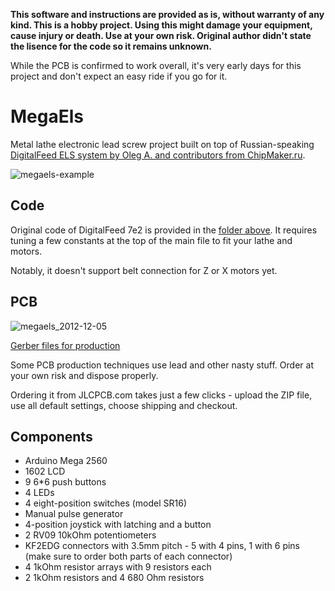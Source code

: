 **This software and instructions are provided as is, without warranty of any kind. This is a hobby project. Using this might damage your equipment, cause injury or death. Use at your own risk. Original author didn't state the lisence for the code so it remains unknown.**

While the PCB is confirmed to work overall, it's very early days for this project and don't expect an easy ride if you go for it.

# MegaEls

Metal lathe electronic lead screw project built on top of Russian-speaking [DigitalFeed ELS system by Oleg A. and contributors from ChipMaker.ru](https://www.chipmaker.ru/topic/118083/).

![megaels-example](https://user-images.githubusercontent.com/517919/146578580-5ed5b854-83fb-4121-9611-b14a97ffb6ef.jpg)

## Code

Original code of DigitalFeed 7e2 is provided in the [folder above](https://github.com/kachurovskiy/megaels/tree/main/Digital_Feed_7e2). It requires tuning a few constants at the top of the main file to fit your lathe and motors.

Notably, it doesn't support belt connection for Z or X motors yet.

## PCB

![megaels_2012-12-05](https://user-images.githubusercontent.com/517919/146578632-993fc083-6fc4-4a29-a345-051907fbcaa5.jpg)

[Gerber files for production](https://github.com/kachurovskiy/megaels/raw/main/Gerber_PCB_MegaEls_20211205.zip)

Some PCB production techniques use lead and other nasty stuff. Order at your own risk and dispose properly.

Ordering it from JLCPCB.com takes just a few clicks - upload the ZIP file, use all default settings, choose shipping and checkout.

## Components

- Arduino Mega 2560
- 1602 LCD
- 9 6\*6 push buttons
- 4 LEDs
- 4 eight-position switches (model SR16)
- Manual pulse generator
- 4-position joystick with latching and a button
- 2 RV09 10kOhm potentiometers
- KF2EDG connectors with 3.5mm pitch - 5 with 4 pins, 1 with 6 pins (make sure to order both parts of each connector)
- 4 1kOhm resistor arrays with 9 resistors each
- 2 1kOhm resistors and 4 680 Ohm resistors
